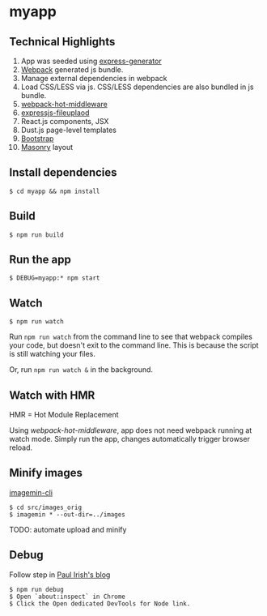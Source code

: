 # myapp

## Technical Highlights
1. App was seeded using [express-generator](https://expressjs.com/en/starter/generator.html)
1. [Webpack](https://webpack.js.org) generated js bundle.
1. Manage external dependencies in webpack
1. Load CSS/LESS via js. CSS/LESS dependencies are also bundled in js bundle.
1. [webpack-hot-middleware](https://github.com/glenjamin/webpack-hot-middleware)
1. [expressjs-fileuplaod](https://github.com/richardgirges/express-fileupload)
1. React.js components, JSX
1. Dust.js page-level templates
1. [Bootstrap](https://getbootstrap.com/)
1. [Masonry](https://masonry.desandro.com/) layout

## Install dependencies
    $ cd myapp && npm install

## Build
    $ npm run build

## Run the app
    $ DEBUG=myapp:* npm start

## Watch
    $ npm run watch
Run `npm run watch` from the command line to see that webpack compiles your code, but doesn't exit to the command line. This is because the script is still watching your files.

Or, run `npm run watch &` in the background.

## Watch with HMR 
HMR = Hot Module Replacement

Using *webpack-hot-middleware*, app does not need webpack running at watch mode. Simply run the app, changes automatically trigger browser reload.

## Minify images
[imagemin-cli](https://github.com/imagemin/imagemin-cli)

    $ cd src/images_orig
    $ imagemin * --out-dir=../images

TODO: automate upload and minify

## Debug
Follow step in [Paul Irish's blog](https://medium.com/@paul_irish/debugging-node-js-nightlies-with-chrome-devtools-7c4a1b95ae27)

    $ npm run debug
    $ Open `about:inspect` in Chrome
    $ Click the Open dedicated DevTools for Node link.
